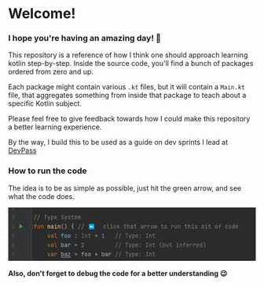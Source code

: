 # Welcome!

### I hope you're having an amazing day! 🚀

This repository is a reference of how I think one should approach learning kotlin step-by-step.
Inside the source code, you'll find a bunch of packages ordered from zero and up.

Each package might contain various `.kt` files, but it will contain a `Main.kt` file,
that aggregates something from inside that package to teach about a specific
Kotlin subject.

Please feel free to give feedback towards how I could make this repository a better learning experience.

By the way, I build this to be used as a guide on dev sprints I lead at [DevPass](https://devpass.com.br/)

### How to run the code

The idea is to be as simple as possible, just hit the green arrow, and see what the code does.

![img.png](_readme_resources/img.png)

**Also, don't forget to debug the code for a better understanding 😉**
